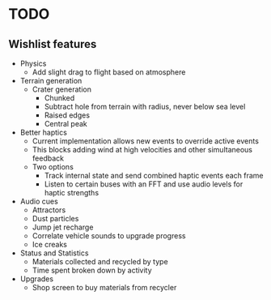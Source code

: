 # TODO
## Wishlist features
- Physics
  - Add slight drag to flight based on atmosphere
- Terrain generation
  - Crater generation
    - Chunked
    - Subtract hole from terrain with radius, never below sea level
    - Raised edges
    - Central peak
- Better haptics
  - Current implementation allows new events to override active events
  - This blocks adding wind at high velocities and other simultaneous feedback
  - Two options
    - Track internal state and send combined haptic events each frame
    - Listen to certain buses with an FFT and use audio levels for haptic strengths
- Audio cues
  - Attractors
  - Dust particles
  - Jump jet recharge
  - Correlate vehicle sounds to upgrade progress
  - Ice creaks
- Status and Statistics
  - Materials collected and recycled by type
  - Time spent broken down by activity
- Upgrades
  - Shop screen to buy materials from recycler
